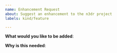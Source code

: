 ```yaml
---
name: Enhancement Request
about: Suggest an enhancement to the n3dr project
labels: kind/feature

---
```

<!-- Please only use this template for submitting enhancement requests -->

**What would you like to be added**:

**Why is this needed**:
